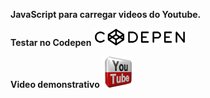 **JavaScript para carregar videos do Youtube.**


**Testar no Codepen**
<a title='Testar no Codepen' href='https://codepen.io/allanksr/pen/WNvZaxZ'> 
 <img src="https://raw.githubusercontent.com/Allanksr/web/master/Carregar%20anima%C3%A7%C3%B5es%20Lottiefiles%20%C3%A1%20patir%20de%20uma%20array%20de%20urls/codepen.png" width="150">
</a>
  
  
  **Video demonstrativo**
<a title='Video demonstrativo' href="https://www.youtube.com/watch?v=p0nW4XP2fZE">
    <img src="https://raw.githubusercontent.com/Allanksr/web/master/Ferramenta%20de%20tradu%C3%A7%C3%A3o%20para%20Google%20PlayStore/youtube.png" width="50">
</a>
